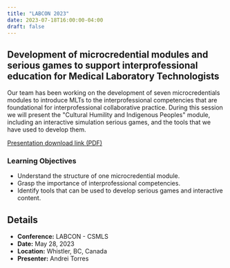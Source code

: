 ```yaml
---
title: "LABCON 2023"
date: 2023-07-18T16:00:00-04:00
draft: false
---
```


## Development of microcredential modules and serious games to support interprofessional education for Medical Laboratory Technologists

Our team has been working on the development of seven microcredentials modules to introduce MLTs to the interprofessional competencies that are foundational for interprofessional collaborative practice. During this session we will present the "Cultural Humility and Indigenous Peoples" module, including an interactive simulation serious games, and the tools that we have used to develop them.

[Presentation download link (PDF)](/files/2023-LABCON.pdf)

### Learning Objectives
- Understand the structure of one microcredential module.
- Grasp the importance of interprofessional competencies.
- Identify tools that can be used to develop serious games and interactive content.

## Details
- **Conference:** LABCON - CSMLS
- **Date:** May 28, 2023
- **Location:** Whistler, BC, Canada
- **Presenter:** Andrei Torres